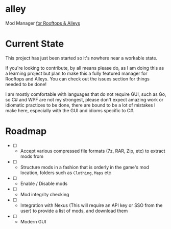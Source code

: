 # alley
Mod Manager [for Rooftops &amp; Alleys](https://store.steampowered.com/app/2703850/Rooftops__Alleys_The_Parkour_Game/)

# Current State
This project has just been started so it's nowhere near a workable state.

If you're looking to contribute, by all means please do, as I am doing this as a learning project but plan to make this a fully featured manager for Rooftops and Alleys. You can check out the issues section for things needed to be done!

I am mostly comfortable with languages that do not require GUI, such as Go, so C# and WPF are not my strongest, please don't expect amazing work or idiomatic practices to be done, there are bound to be a lot of mistakes I make here, especially with the GUI and idioms specific to C#.

# Roadmap
- [ ] - Accept various compressed file formats (7z, RAR, Zip, etc) to extract mods from
- [ ] - Structure mods in a fashion that is orderly in the game's mod location, folders such as `Clothing`, `Maps` etc
- [ ] - Enable / Disable mods
- [ ] - Mod integrity checking
- [ ] - Integration with Nexus (This will require an API key or SSO from the user) to provide a list of mods, and download them
- [ ] - Modern GUI

